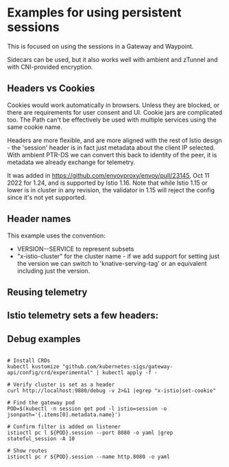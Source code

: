 # Examples for using persistent sessions

This is focused on using the sessions in a Gateway and Waypoint.

Sidecars can be used, but it also works well with ambient and zTunnel and
with CNI-provided encryption.

## Headers vs Cookies

Cookies would work automatically in browsers. Unless they are blocked, or there are 
requirements for user consent and UI. Cookie jars are complicated too. The Path 
can't be effectively be used with multiple services using the same cookie name.

Headers are more flexible, and are more aligned with the rest of Istio design - the
'session' header is in fact just metadata about the client IP selected. With 
ambient PTR-DS we can convert this back to identity of the peer, it is metadata
we already exchange for telemetry.

It was added in https://github.com/envoyproxy/envoy/pull/23145, Oct 11 2022 for 1.24, and 
is supported by Istio 1.16. Note that while Istio 1.15 or lower is in cluster in any revision,
the validator in 1.15 will reject the config since it's not yet supported.

## Header names

This example uses the convention:

- VERSION--SERVICE to represent subsets
- "x-istio-cluster" for the cluster name - if we add support for setting just the version we can switch to 
'knative-serving-tag' or an equivalent including just the version.

## Reusing telemetry

Istio telemetry sets a few headers:
- 

## Debug examples

```shell

# Install CRDs
kubectl kustomize "github.com/kubernetes-sigs/gateway-api/config/crd/experimental" | kubectl apply -f -

# Verify cluster is set as a header
curl http://localhost:9880/debug -v 2>&1 |egrep "x-istio|set-cookie"

# Find the gateway pod
POD=$(kubectl -n session get pod -l istio=session -o jsonpath='{.items[0].metadata.name}')

# Confirm filter is added on listener
istioctl pc l ${POD}.session --port 8080 -o yaml |grep stateful_session -A 10

# Show routes
istioctl pc r ${POD}.session --name http.8080 -o yaml
```

